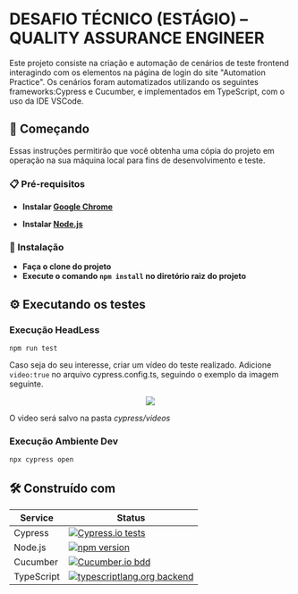 # DESAFIO TÉCNICO (ESTÁGIO) – QUALITY ASSURANCE ENGINEER

Este projeto consiste na criação e automação de cenários de teste frontend interagindo com os elementos na página de login do site "Automation Practice". Os cenários foram automatizados utilizando os seguintes frameworks:Cypress e Cucumber, e implementados em TypeScript, com o uso da IDE VSCode.

## 🚀 Começando

Essas instruções permitirão que você obtenha uma cópia do projeto em operação na sua máquina local para fins de desenvolvimento e teste.

### 📋 Pré-requisitos

* **Instalar [Google Chrome](https://www.google.com/chrome/dr/download/)**

* **Instalar [Node.js](https://nodejs.org/en/download/)**

### 🔧 Instalação

* **Faça o clone do projeto**
* **Execute o comando ```npm install``` no diretório raiz do projeto**

## ⚙️ Executando os testes ##

### Execução HeadLess ###
```npm run test```

Caso seja do seu interesse, criar um vídeo do teste realizado. Adicione ```video:true``` no arquivo cypress.config.ts, seguindo o exemplo da imagem seguinte.

<p align="center">
  <img src="https://github.com/vitortitz/DTIChallenge/assets/65320384/3ee0a2b4-d5cf-4fad-8167-e65cc4e91220" >
</p>

O video será salvo na pasta _cypress/videos_

### Execução Ambiente Dev ###

```npx cypress open```

## 🛠️ Construído com

| Service       | Status  |
| ------------- |---------|
|Cypress        |  [![Cypress.io tests](https://img.shields.io/badge/cypress.io-tests-green.svg?style=flat-square)](https://cypress.io)|
|Node.js        | [![npm version](https://badge.fury.io/js/cypress.svg)](https://badge.fury.io/js/cypress)|
|Cucumber       | [![Cucumber.io bdd](https://img.shields.io/badge/Cucumber-BDD-green?logo=cucumber)](https://cucumber.io)|
|TypeScript       | [![typescriptlang.org backend](https://img.shields.io/badge/TypeScript-BackEnd-green?logo=typescript)](https://www.typescriptlang.org/)|
